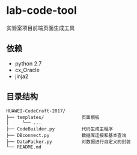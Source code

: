 # lab-code-tool
实验室项目前端页面生成工具

## 依赖
- python 2.7
- cx_Oracle
- jinja2

## 目录结构
```
HUAWEI-CodeCraft-2017/  
├── templates/              页面模板
│     └── ...  
├── CodeBuilder.py          代码生成主程序
├── DBconnect.py            数据库连接和基本查询
├── DataPacker.py           对数据进行自定义的封装
└── README.md
```
